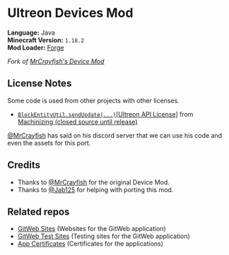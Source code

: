 # Ultreon Devices Mod
**Language:** Java  
**Minecraft Version:** `1.18.2`  
**Mod Loader:** [Forge](https://files.minecraftforge.net/)

*Fork of [MrCrayfish's Device Mod](https://github.com/MrCrayfish/MrCrayfishDeviceMod)*

## License Notes
Some code is used from other projects with other licenses.
 * [`BlockEntityUtil.sendUpdate(...)`](src/main/java/com/ultreon/devices/util/BlockEntityUtil.java)[[Ultreon API License]](licenses/ultreon-api-1.0.txt) from [Machinizing (closed source until release)](https://gitlab.com/ultreon/machinizing)

[@MrCrayfish](https://github.com/MrCrayfish) has said on his discord server that we can use his code and even the assets for this port.


## Credits
 * Thanks to [@MrCrayfish](https://github.com/MrCrayfish) for the original Device Mod.
 * Thanks to [@Jab125](https://github.com/Jab125) for helping with porting this mod.

## Related repos
 * [GitWeb Sites](https://github.com/Ultreon/gitweb-sites) (Websites for the GitWeb application)
 * [GitWeb Test Sites](https://github.com/Jab125/gitweb-sites) (Testing sites for the GitWeb application)
 * [App Certificates](https://github.com/Ultreon/device-mod-certificates) (Certificates for the applications)
